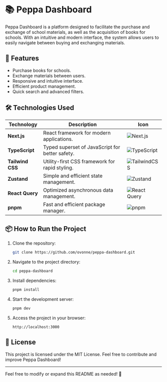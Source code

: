 # 📚 Peppa Dashboard

Peppa Dashboard is a platform designed to facilitate the purchase and exchange of school materials, as well as the acquisition of books for schools. With an intuitive and modern interface, the system allows users to easily navigate between buying and exchanging materials.

## 🚀 Features
- Purchase books for schools.
- Exchange materials between users.
- Responsive and intuitive interface.
- Efficient product management.
- Quick search and advanced filters.

## 🛠️ Technologies Used

| Technology       | Description                                      | Icon                                                                                      |
|------------------|------------------------------------------------|------------------------------------------------------------------------------------------|
| **Next.js**     | React framework for modern applications.       | ![Next.js](https://img.shields.io/badge/-Next.Js-05122A?style=flat&logo=next.js)        |
| **TypeScript**  | Typed superset of JavaScript for better safety. | ![TypeScript](https://img.shields.io/badge/-Typescript-05122A?style=flat&logo=typescript)|
| **Tailwind CSS** | Utility-first CSS framework for rapid styling. | ![TailwindCSS](https://img.shields.io/badge/-TailwindCSS-05122A?style=flat&logo=tailwindcss)|
| **Zustand**     | Simple and efficient state management.          | ![Zustand](https://img.shields.io/badge/-Zustand-05122A?style=flat&logo=react)          |
| **React Query** | Optimized asynchronous data management.        | ![React Query](https://img.shields.io/badge/-React%20Query-05122A?style=flat&logo=reactquery) |
| **pnpm**        | Fast and efficient package manager.             | ![pnpm](https://img.shields.io/badge/-pnpm-05122A?style=flat&logo=pnpm)                 |

## 📦 How to Run the Project

1. Clone the repository:
   ```sh
   git clone https://github.com/ovonne/peppa-dashboard.git
   ```
2. Navigate to the project directory:
   ```sh
   cd peppa-dashboard
   ```
3. Install dependencies:
   ```sh
   pnpm install
   ```
4. Start the development server:
   ```sh
   pnpm dev
   ```
5. Access the project in your browser:
   ```
   http://localhost:3000
   ```

## 📜 License

This project is licensed under the MIT License. Feel free to contribute and improve Peppa Dashboard!

---
Feel free to modify or expand this README as needed! 🚀

